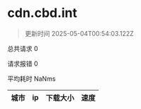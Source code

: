 
  # cdn.cbd.int

  > 更新时间 2025-05-04T00:54:03.122Z
  
  总共请求 0

  请求报错 0

  平均耗时 NaNms

|城市|ip|下载大小|速度|
|-----|----------|---|---|

  